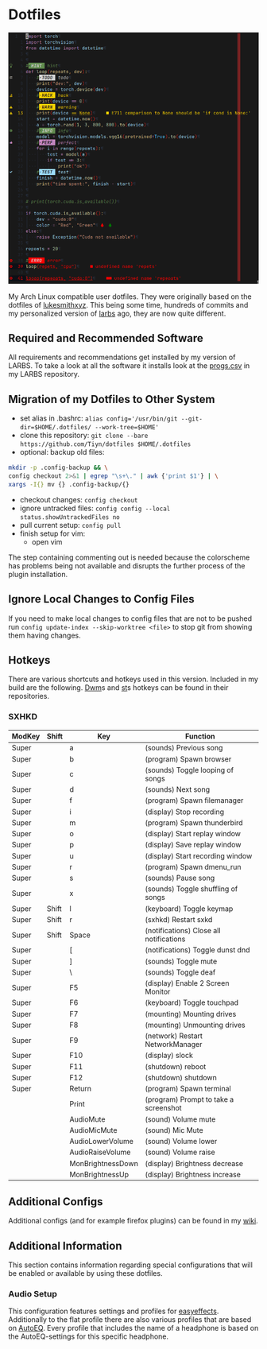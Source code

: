 # Dotfiles

![vim-example](vim-example.png)

My Arch Linux compatible user dotfiles.
They were originally based on the dotfiles of
[lukesmithxyz](https://github.com/lukesmithxyz/voidrice).
This being some time, hundreds of commits and my personalized version of
[larbs](https://github.com/Tiyn/larbs) ago, they are now quite different.

## Required and Recommended Software

All requirements and recommendations get installed by my version of LARBS.
To take a look at all the software it installs look at the
[progs.csv](https://github.com/Tiyn/larbs/blob/master/progs.csv)  in my LARBS repository.

## Migration of my Dotfiles to Other System

- set alias in .bashrc: `alias config='/usr/bin/git --git-dir=$HOME/.dotfiles/ --work-tree=$HOME'`
- clone this repository: `git clone --bare https://github.com/Tiyn/dotfiles $HOME/.dotfiles`
- optional: backup old files:

```sh
mkdir -p .config-backup && \
config checkout 2>&1 | egrep "\s+\." | awk {'print $1'} | \
xargs -I{} mv {} .config-backup/{}
```

- checkout changes: `config checkout`
- ignore untracked files: `config config --local status.showUntrackedFiles no`
- pull current setup: `config pull`
- finish setup for vim:
  - open vim

The step containing commenting out is needed because the colorscheme has
problems being not available and disrupts the further process of the plugin
installation.

## Ignore Local Changes to Config Files

If you need to make local changes to config files that are not to be pushed
run `config update-index --skip-worktree <file>` to stop git from showing them
having changes.

## Hotkeys

There are various shortcuts and hotkeys used in this version. Included in my build are the following.
[Dwm](https://github.com/tiyn/dwm)s and [st](https://github.com/tiyn/st)s hotkeys can be found in their repositories.

### SXHKD

| ModKey | Shift | Key               | Function                                                  |
| ------ | ----- | ----------------- | --------------------------------------------------------- |
| Super  |       | a                 | (sounds) Previous song                                    |
| Super  |       | b                 | (program) Spawn browser                                   |
| Super  |       | c                 | (sounds) Toggle looping of songs                          |
| Super  |       | d                 | (sounds) Next song                                        |
| Super  |       | f                 | (program) Spawn filemanager                               |
| Super  |       | i                 | (display) Stop recording                                  |
| Super  |       | m                 | (program) Spawn thunderbird                               |
| Super  |       | o                 | (display) Start replay window                             |
| Super  |       | p                 | (display) Save replay window                              |
| Super  |       | u                 | (display) Start recording window                          |
| Super  |       | r                 | (program) Spawn dmenu\_run                                |
| Super  |       | s                 | (sounds) Pause song                                       |
| Super  |       | x                 | (sounds) Toggle shuffling of songs                        |
| Super  | Shift | l                 | (keyboard) Toggle keymap                                  |
| Super  | Shift | r                 | (sxhkd) Restart sxkd                                      |
| Super  | Shift | Space             | (notifications) Close all notifications                   |
| Super  |       | [                 | (notifications) Toggle dunst dnd                          |
| Super  |       | ]                 | (sounds) Toggle mute                                      |
| Super  |       | \                 | (sounds) Toggle deaf                                      |
| Super  |       | F5                | (display) Enable 2 Screen Monitor                         |
| Super  |       | F6                | (keyboard) Toggle touchpad                                |
| Super  |       | F7                | (mounting) Mounting drives                                |
| Super  |       | F8                | (mounting) Unmounting drives                              |
| Super  |       | F9                | (network) Restart NetworkManager                          |
| Super  |       | F10               | (display) slock                                           |
| Super  |       | F11               | (shutdown) reboot                                         |
| Super  |       | F12               | (shutdown) shutdown                                       |
| Super  |       | Return            | (program) Spawn terminal                                  |
|        |       | Print             | (program) Prompt to take a screenshot                     |
|        |       | AudioMute         | (sound) Volume mute                                       |
|        |       | AudioMicMute      | (sound) Mic Mute                                          |
|        |       | AudioLowerVolume  | (sound) Volume lower                                      |
|        |       | AudioRaiseVolume  | (sound) Volume raise                                      |
|        |       | MonBrightnessDown | (display) Brightness decrease                             |
|        |       | MonBrightnessUp   | (display) Brightness increase                             |


## Additional Configs

Additional configs (and for example firefox plugins) can be found in my
[wiki](https://github.com/tiyn/wiki).

## Additional Information

This section contains information regarding special configurations that will be enabled or
available by using these dotfiles.

### Audio Setup

This configuration features settings and profiles for
[easyeffects](https://github.com/tiyn/wiki/blob/master/wiki/linux/easyeffects.md).
Additionally to the flat profile there are also various profiles that are based on
[AutoEQ](https://github.com/tiyn/wiki/blob/master/wiki/linux/audio.md#sound-server).
Every profile that includes the name of a headphone is based on the AutoEQ-settings for this
specific headphone.
